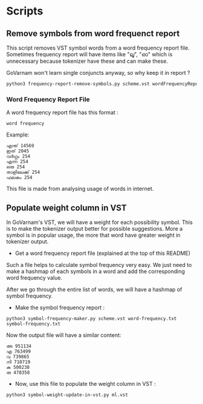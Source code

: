 # Scripts

## Remove symbols from word frequenct report

This script removes VST symbol words from a word frequency report file.
Sometimes frequency report will have items like "ലൂ", "ഓ" which
is unnecessary because tokenizer have these and can make these.

GoVarnam won't learn single conjuncts anyway, so why keep it in report ?

```bash
python3 frequency-report-remove-symbols.py scheme.vst wordFrequencyReport.txt outputFile.txt
```

### Word Frequency Report File

A word frequency report file has this format :
```
word frequency
```
Example:
```
എന്ത് 14569
ഇത് 2045
വർഗ്ഗം 254
എന്ന 254
ഒരു 254
താളിലേക്ക് 254
ഫലകം 254
```

This file is made from analysing usage of words in internet.

## Populate weight column in VST

In GoVarnam's VST, we will have a weight for each possibility symbol. This is to make the tokenizer output better for possible suggestions. More a symbol is in popular usage, the more that word have greater weight in tokenizer output.

* Get a word frequency report file (explained at the top of this README)

Such a file helps to calculate symbol frequency very easy. We just need to make a hashmap of each symbols in a word and add the corresponding word frequency value.

After we go through the entire list of words, we will have a hashmap of symbol frequency.

* Make the symbol frequency report :
```
python3 symbol-frequency-maker.py scheme.vst word-frequency.txt symbol-frequency.txt
```

Now the output file will have a similar content:
```
അ 951134
എ 763499
വ 739865
നി 710719
ക 500238
രു 478358
```

* Now, use this file to populate the weight column in VST :
```
python3 symbol-weight-update-in-vst.py ml.vst 
```
